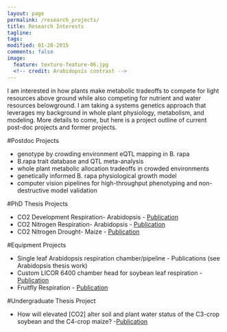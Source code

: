 ```yaml
---
layout: page
permalink: /research_projects/
title: Research Interests
tagline: 
tags: 
modified: 01-28-2015
comments: false
image:
  feature: texture-feature-06.jpg
  <!-- credit: Arabidopsis contrast -->
---
```

 I am interested in how plants make metabolic tradeoffs to compete for light resources above ground while also competing for nutrient and water resources belowground. I am taking a systems genetics approach that leverages my background in whole plant physiology, metabolism, and modeling. More details to come, but here is a project outline of current post-doc projects and former projects. 

#Postdoc Projects
* genotype by crowding environment eQTL mapping in B. rapa
* B.rapa trait database and QTL meta-analysis
* whole plant metabolic allocation tradeoffs in crowded environments
* genetically informed B. rapa physiological growth model
* computer vision pipelines for high-throughput phenotyping and non-destructive model validation

#PhD Thesis Projects
* CO2 Development Respiration- Arabidopsis - [Publication](/pdfs/Markelz_etal_2014b.pdf)
* CO2 Nitrogen Respiration- Arabidopsis - [Publication](http://onlinelibrary.wiley.com/doi/10.1111/pce.12205/full)
* CO2 Nitrogen Drought- Maize - [Publication](http://jxb.oxfordjournals.org/content/62/9/3235.short)

#Equipment Projects
* Single leaf Arabidopsis respiration chamber/pipeline - Publications (see Arabidopsis thesis work)
* Custom LICOR 6400 chamber head for soybean leaf respiration - [Publication](http://onlinelibrary.wiley.com/doi/10.1111/j.1365-3040.2011.02427.x/full)
* Fruitfly Respiration - [Publication](https://www.jstage.jst.go.jp/article/jts/37/4/37_773/_article)

#Undergraduate Thesis Project
* How will elevated [CO2] alter soil and plant water status of the C3-crop soybean and the C4-crop maize? -[Publication](http://onlinelibrary.wiley.com/doi/10.1111/gcb.12155/full)


